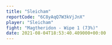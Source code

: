 ```yaml
---
title: "Sleicham"
reportCode: "6C8yAqQ7W3kVjJnX"
player: "Sleicham"
fight: "Magtheridon - Wipe 1 (73%)"
date: 2021-08-04T18:53:40.409000+00:00
---
```


